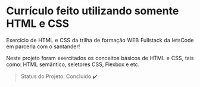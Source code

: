 <h1 align="left"> Currículo feito utilizando somente HTML e CSS </h1>
<p align="justify"> Exercício de HTML e CSS da trilha de formação WEB Fullstack da letsCode em parceria com o santander! </p>

<p align="justify"> Neste projeto foram exercitados os conceitos básicos de HTML e CSS, tais como: HTML semântico, seletores CSS, Flexbox e etc. </p>

> Status do Projeto: Concluido :heavy_check_mark:


